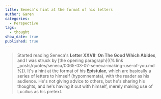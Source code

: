 ```yaml
---
title: Seneca's hint at the format of his letters
author: Garen
categories:
  - Perspective
tags:
  - thought
show_date: true
published: true
---
```

> Started reading Seneca's **Letter XXVII: On The Good Which Abides**, and I was struck by [the opening paragraph]({% link _posts/quotes/seneca/0065-03-07-seneca-making-use-of-you.md %}). It's a hint at the format of his **Epistulae**, which are basically a series of letters to himself (hypomnemata), with the reader as his audience. He's not giving advice to others, but he's sharing his thoughts, and he's having it out with himself, merely making use of Lucilius as his pretext.